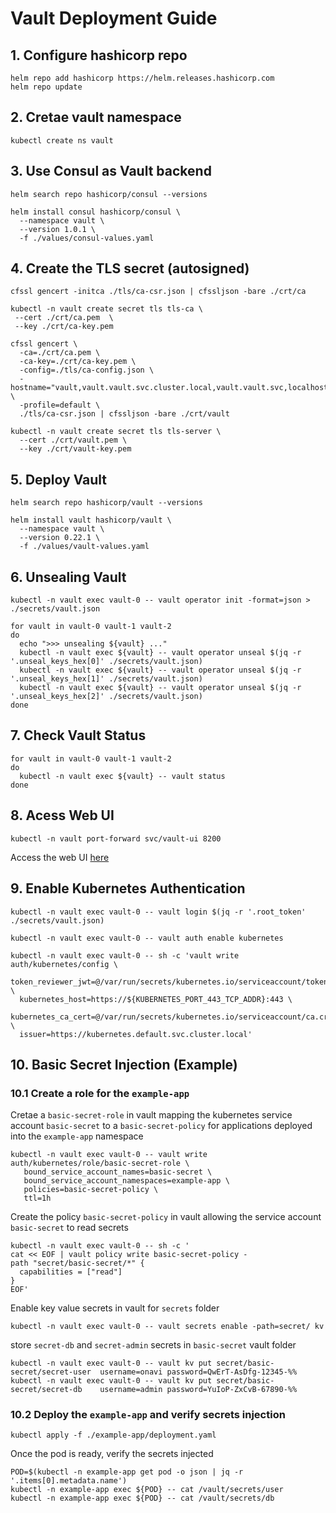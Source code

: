 # Vault Deployment Guide

## 1. Configure hashicorp repo

```
helm repo add hashicorp https://helm.releases.hashicorp.com
helm repo update
```

## 2. Cretae vault namespace
```
kubectl create ns vault
```

## 3. Use Consul as Vault backend
```
helm search repo hashicorp/consul --versions

helm install consul hashicorp/consul \
  --namespace vault \
  --version 1.0.1 \
  -f ./values/consul-values.yaml 
```

## 4. Create the TLS secret (autosigned)
```
cfssl gencert -initca ./tls/ca-csr.json | cfssljson -bare ./crt/ca

kubectl -n vault create secret tls tls-ca \
 --cert ./crt/ca.pem  \
 --key ./crt/ca-key.pem

cfssl gencert \
  -ca=./crt/ca.pem \
  -ca-key=./crt/ca-key.pem \
  -config=./tls/ca-config.json \
  -hostname="vault,vault.vault.svc.cluster.local,vault.vault.svc,localhost,127.0.0.1" \
  -profile=default \
  ./tls/ca-csr.json | cfssljson -bare ./crt/vault

kubectl -n vault create secret tls tls-server \
  --cert ./crt/vault.pem \
  --key ./crt/vault-key.pem
```

## 5. Deploy Vault
```
helm search repo hashicorp/vault --versions

helm install vault hashicorp/vault \
  --namespace vault \
  --version 0.22.1 \
  -f ./values/vault-values.yaml
```

## 6. Unsealing Vault
```
kubectl -n vault exec vault-0 -- vault operator init -format=json > ./secrets/vault.json

for vault in vault-0 vault-1 vault-2
do
  echo ">>> unsealing ${vault} ..."
  kubectl -n vault exec ${vault} -- vault operator unseal $(jq -r '.unseal_keys_hex[0]' ./secrets/vault.json)
  kubectl -n vault exec ${vault} -- vault operator unseal $(jq -r '.unseal_keys_hex[1]' ./secrets/vault.json)
  kubectl -n vault exec ${vault} -- vault operator unseal $(jq -r '.unseal_keys_hex[2]' ./secrets/vault.json)
done
```

## 7. Check Vault Status
```
for vault in vault-0 vault-1 vault-2
do
  kubectl -n vault exec ${vault} -- vault status
done
```
## 8. Acess Web UI
```
kubectl -n vault port-forward svc/vault-ui 8200
```
Access the web UI [here]("https://127.0.0.1:8200/")

## 9. Enable Kubernetes Authentication
```
kubectl -n vault exec vault-0 -- vault login $(jq -r '.root_token' ./secrets/vault.json)

kubectl -n vault exec vault-0 -- vault auth enable kubernetes

kubectl -n vault exec vault-0 -- sh -c 'vault write auth/kubernetes/config \
  token_reviewer_jwt=@/var/run/secrets/kubernetes.io/serviceaccount/token \
  kubernetes_host=https://${KUBERNETES_PORT_443_TCP_ADDR}:443 \
  kubernetes_ca_cert=@/var/run/secrets/kubernetes.io/serviceaccount/ca.crt \
  issuer=https://kubernetes.default.svc.cluster.local'
```

## 10. Basic Secret Injection (Example)

### 10.1 Create a role for the `example-app`
Cretae a `basic-secret-role` in vault mapping the kubernetes service account `basic-secret` to a `basic-secret-policy`
for applications deployed into the `example-app` namespace  
```
kubectl -n vault exec vault-0 -- vault write auth/kubernetes/role/basic-secret-role \
   bound_service_account_names=basic-secret \
   bound_service_account_namespaces=example-app \
   policies=basic-secret-policy \
   ttl=1h
```

Create the policy `basic-secret-policy` in vault allowing the service account `basic-secret` to read secrets
```
kubectl -n vault exec vault-0 -- sh -c '
cat << EOF | vault policy write basic-secret-policy -
path "secret/basic-secret/*" {
  capabilities = ["read"]
}
EOF'
```

Enable key value secrets in vault for `secrets` folder 
```
kubectl -n vault exec vault-0 -- vault secrets enable -path=secret/ kv
```

store `secret-db` and `secret-admin` secrets in `basic-secret` vault folder
```
kubectl -n vault exec vault-0 -- vault kv put secret/basic-secret/secret-user  username=onavi password=QwErT-AsDfg-12345-%%
kubectl -n vault exec vault-0 -- vault kv put secret/basic-secret/secret-db    username=admin password=YuIoP-ZxCvB-67890-%%
```

### 10.2 Deploy the `example-app` and verify secrets injection
```
kubectl apply -f ./example-app/deployment.yaml
```

Once the pod is ready, verify the secrets injected 
```
POD=$(kubectl -n example-app get pod -o json | jq -r '.items[0].metadata.name')
kubectl -n example-app exec ${POD} -- cat /vault/secrets/user
kubectl -n example-app exec ${POD} -- cat /vault/secrets/db
```
